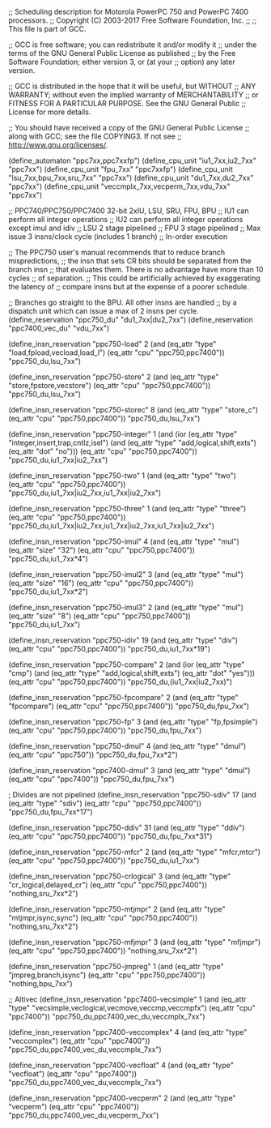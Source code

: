 ;; Scheduling description for Motorola PowerPC 750 and PowerPC 7400 processors.
;;   Copyright (C) 2003-2017 Free Software Foundation, Inc.
;;
;; This file is part of GCC.

;; GCC is free software; you can redistribute it and/or modify it
;; under the terms of the GNU General Public License as published
;; by the Free Software Foundation; either version 3, or (at your
;; option) any later version.

;; GCC is distributed in the hope that it will be useful, but WITHOUT
;; ANY WARRANTY; without even the implied warranty of MERCHANTABILITY
;; or FITNESS FOR A PARTICULAR PURPOSE.  See the GNU General Public
;; License for more details.

;; You should have received a copy of the GNU General Public License
;; along with GCC; see the file COPYING3.  If not see
;; <http://www.gnu.org/licenses/>.

(define_automaton "ppc7xx,ppc7xxfp")
(define_cpu_unit "iu1_7xx,iu2_7xx" "ppc7xx")
(define_cpu_unit "fpu_7xx" "ppc7xxfp")
(define_cpu_unit "lsu_7xx,bpu_7xx,sru_7xx" "ppc7xx")
(define_cpu_unit "du1_7xx,du2_7xx" "ppc7xx")
(define_cpu_unit "veccmplx_7xx,vecperm_7xx,vdu_7xx" "ppc7xx")

;; PPC740/PPC750/PPC7400  32-bit 2xIU, LSU, SRU, FPU, BPU
;; IU1 can perform all integer operations
;; IU2 can perform all integer operations except imul and idiv
;; LSU 2 stage pipelined
;; FPU 3 stage pipelined
;; Max issue 3 insns/clock cycle (includes 1 branch)
;; In-order execution


;; The PPC750 user's manual recommends that to reduce branch mispredictions,
;; the insn that sets CR bits should be separated from the branch insn
;; that evaluates them.  There is no advantage have more than 10 cycles
;; of separation.
;; This could be artificially achieved by exaggerating the latency of
;; compare insns but at the expense of a poorer schedule.

;; Branches go straight to the BPU.  All other insns are handled
;; by a dispatch unit which can issue a max of 2 insns per cycle.
(define_reservation "ppc750_du" "du1_7xx|du2_7xx")
(define_reservation "ppc7400_vec_du" "vdu_7xx")

(define_insn_reservation "ppc750-load" 2
  (and (eq_attr "type" "load,fpload,vecload,load_l")
       (eq_attr "cpu" "ppc750,ppc7400"))
  "ppc750_du,lsu_7xx")

(define_insn_reservation "ppc750-store" 2
  (and (eq_attr "type" "store,fpstore,vecstore")
       (eq_attr "cpu" "ppc750,ppc7400"))
  "ppc750_du,lsu_7xx")

(define_insn_reservation "ppc750-storec" 8
  (and (eq_attr "type" "store_c")
       (eq_attr "cpu" "ppc750,ppc7400"))
  "ppc750_du,lsu_7xx")

(define_insn_reservation "ppc750-integer" 1
  (and (ior (eq_attr "type" "integer,insert,trap,cntlz,isel")
	    (and (eq_attr "type" "add,logical,shift,exts")
		 (eq_attr "dot" "no")))
       (eq_attr "cpu" "ppc750,ppc7400"))
  "ppc750_du,iu1_7xx|iu2_7xx")

(define_insn_reservation "ppc750-two" 1
  (and (eq_attr "type" "two")
       (eq_attr "cpu" "ppc750,ppc7400"))
  "ppc750_du,iu1_7xx|iu2_7xx,iu1_7xx|iu2_7xx")

(define_insn_reservation "ppc750-three" 1
  (and (eq_attr "type" "three")
       (eq_attr "cpu" "ppc750,ppc7400"))
  "ppc750_du,iu1_7xx|iu2_7xx,iu1_7xx|iu2_7xx,iu1_7xx|iu2_7xx")

(define_insn_reservation "ppc750-imul" 4
  (and (eq_attr "type" "mul")
       (eq_attr "size" "32")
       (eq_attr "cpu" "ppc750,ppc7400"))
  "ppc750_du,iu1_7xx*4")

(define_insn_reservation "ppc750-imul2" 3
  (and (eq_attr "type" "mul")
       (eq_attr "size" "16")
       (eq_attr "cpu" "ppc750,ppc7400"))
  "ppc750_du,iu1_7xx*2")

(define_insn_reservation "ppc750-imul3" 2
  (and (eq_attr "type" "mul")
       (eq_attr "size" "8")
       (eq_attr "cpu" "ppc750,ppc7400"))
  "ppc750_du,iu1_7xx")

(define_insn_reservation "ppc750-idiv" 19
  (and (eq_attr "type" "div")
       (eq_attr "cpu" "ppc750,ppc7400"))
  "ppc750_du,iu1_7xx*19")

(define_insn_reservation "ppc750-compare" 2
  (and (ior (eq_attr "type" "cmp")
	    (and (eq_attr "type" "add,logical,shift,exts")
		 (eq_attr "dot" "yes")))
       (eq_attr "cpu" "ppc750,ppc7400"))
  "ppc750_du,(iu1_7xx|iu2_7xx)")

(define_insn_reservation "ppc750-fpcompare" 2
  (and (eq_attr "type" "fpcompare")
       (eq_attr "cpu" "ppc750,ppc7400"))
  "ppc750_du,fpu_7xx")

(define_insn_reservation "ppc750-fp" 3
  (and (eq_attr "type" "fp,fpsimple")
       (eq_attr "cpu" "ppc750,ppc7400"))
  "ppc750_du,fpu_7xx")

(define_insn_reservation "ppc750-dmul" 4
  (and (eq_attr "type" "dmul")
       (eq_attr "cpu" "ppc750"))
  "ppc750_du,fpu_7xx*2")

(define_insn_reservation "ppc7400-dmul" 3
  (and (eq_attr "type" "dmul")
       (eq_attr "cpu" "ppc7400"))
  "ppc750_du,fpu_7xx")

; Divides are not pipelined
(define_insn_reservation "ppc750-sdiv" 17
  (and (eq_attr "type" "sdiv")
       (eq_attr "cpu" "ppc750,ppc7400"))
  "ppc750_du,fpu_7xx*17")

(define_insn_reservation "ppc750-ddiv" 31
  (and (eq_attr "type" "ddiv")
       (eq_attr "cpu" "ppc750,ppc7400"))
  "ppc750_du,fpu_7xx*31")

(define_insn_reservation "ppc750-mfcr" 2
  (and (eq_attr "type" "mfcr,mtcr")
       (eq_attr "cpu" "ppc750,ppc7400"))
  "ppc750_du,iu1_7xx")

(define_insn_reservation "ppc750-crlogical" 3
  (and (eq_attr "type" "cr_logical,delayed_cr")
       (eq_attr "cpu" "ppc750,ppc7400"))
  "nothing,sru_7xx*2")

(define_insn_reservation "ppc750-mtjmpr" 2
  (and (eq_attr "type" "mtjmpr,isync,sync")
       (eq_attr "cpu" "ppc750,ppc7400"))
  "nothing,sru_7xx*2")

(define_insn_reservation "ppc750-mfjmpr" 3
  (and (eq_attr "type" "mfjmpr")
       (eq_attr "cpu" "ppc750,ppc7400"))
  "nothing,sru_7xx*2")

(define_insn_reservation "ppc750-jmpreg" 1
  (and (eq_attr "type" "jmpreg,branch,isync")
       (eq_attr "cpu" "ppc750,ppc7400"))
  "nothing,bpu_7xx")

;; Altivec
(define_insn_reservation "ppc7400-vecsimple" 1
  (and (eq_attr "type" "vecsimple,veclogical,vecmove,veccmp,veccmpfx")
       (eq_attr "cpu" "ppc7400"))
  "ppc750_du,ppc7400_vec_du,veccmplx_7xx")

(define_insn_reservation "ppc7400-veccomplex" 4
  (and (eq_attr "type" "veccomplex")
       (eq_attr "cpu" "ppc7400"))
  "ppc750_du,ppc7400_vec_du,veccmplx_7xx")

(define_insn_reservation "ppc7400-vecfloat" 4
  (and (eq_attr "type" "vecfloat")
       (eq_attr "cpu" "ppc7400"))
  "ppc750_du,ppc7400_vec_du,veccmplx_7xx")

(define_insn_reservation "ppc7400-vecperm" 2
  (and (eq_attr "type" "vecperm")
       (eq_attr "cpu" "ppc7400"))
  "ppc750_du,ppc7400_vec_du,vecperm_7xx")

